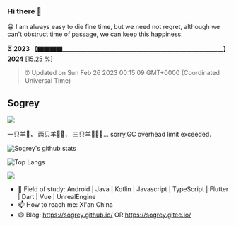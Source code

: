 ### Hi there 👋

😀 I am always easy to die fine time, but we need not regret, although we can't obstruct time of passage, we can keep this happiness. 
 
⏳ **2023** 【▇▇▇▇▁▁▁▁▁▁▁▁▁▁▁▁▁▁▁▁▁▁▁▁▁▁▁▁▁▁】 **2024** [15.25 %] <!-- https://github.com/liununu/liununu -->

> ⏰ Updated on Sun Feb 26 2023 00:15:09 GMT+0000 (Coordinated Universal Time)

## Sogrey

![](https://komarev.com/ghpvc/?username=sogrey&color=a90afb&style=for-the-badge)

一只羊🐑， 两只羊🐑🐑， 三只羊🐑🐑🐑… sorry,GC overhead limit exceeded.

![Sogrey's github stats](https://github-readme-stats.vercel.app/api?username=sogrey&show_icons=true&theme=material-palenight) <!-- https://github.com/anuraghazra/github-readme-stats -->

![Top Langs](https://github-readme-stats.vercel.app/api/top-langs/?username=sogrey&layout=compact)

![](https://github-profile-trophy.vercel.app/?username=sogrey&theme=onedark&row=2&column=4)

- 👯 Field of study: Android | Java | Kotlin | Javascript | TypeScript | Flutter | Dart | Vue | UnrealEngine 
- 📫 How to reach me: Xi'an China
- 😄 Blog: https://sogrey.github.io/ OR https://sogrey.gitee.io/ 
